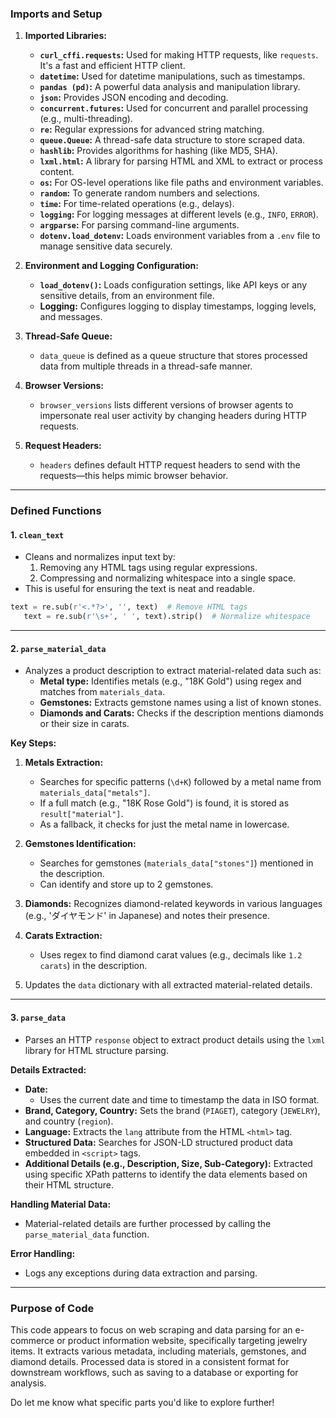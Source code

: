 ### **Imports and Setup**
1. **Imported Libraries:**
   - **`curl_cffi.requests`:** Used for making HTTP requests, like `requests`. It's a fast and efficient HTTP client.
   - **`datetime`:** Used for datetime manipulations, such as timestamps.
   - **`pandas (pd)`:** A powerful data analysis and manipulation library.
   - **`json`:** Provides JSON encoding and decoding.
   - **`concurrent.futures`:** Used for concurrent and parallel processing (e.g., multi-threading).
   - **`re`:** Regular expressions for advanced string matching.
   - **`queue.Queue`:** A thread-safe data structure to store scraped data.
   - **`hashlib`:** Provides algorithms for hashing (like MD5, SHA).
   - **`lxml.html`:** A library for parsing HTML and XML to extract or process content.
   - **`os`:** For OS-level operations like file paths and environment variables.
   - **`random`:** To generate random numbers and selections.
   - **`time`:** For time-related operations (e.g., delays).
   - **`logging`:** For logging messages at different levels (e.g., `INFO`, `ERROR`).
   - **`argparse`:** For parsing command-line arguments.
   - **`dotenv.load_dotenv`:** Loads environment variables from a `.env` file to manage sensitive data securely.

2. **Environment and Logging Configuration:**
   - **`load_dotenv()`:** Loads configuration settings, like API keys or any sensitive details, from an environment file.
   - **Logging:** Configures logging to display timestamps, logging levels, and messages.

3. **Thread-Safe Queue:**
   - `data_queue` is defined as a queue structure that stores processed data from multiple threads in a thread-safe manner.

4. **Browser Versions:**
   - `browser_versions` lists different versions of browser agents to impersonate real user activity by changing headers during HTTP requests.

5. **Request Headers:**
   - `headers` defines default HTTP request headers to send with the requests—this helps mimic browser behavior.

---

### **Defined Functions**

#### 1. **`clean_text`**
   - Cleans and normalizes input text by:
     1. Removing any HTML tags using regular expressions.
     2. Compressing and normalizing whitespace into a single space.
   - This is useful for ensuring the text is neat and readable.

```python
text = re.sub(r'<.*?>', '', text)  # Remove HTML tags
   text = re.sub(r'\s+', ' ', text).strip()  # Normalize whitespace
```

---

#### 2. **`parse_material_data`**
   - Analyzes a product description to extract material-related data such as:
     - **Metal type:** Identifies metals (e.g., "18K Gold") using regex and matches from `materials_data`.
     - **Gemstones:** Extracts gemstone names using a list of known stones.
     - **Diamonds and Carats:** Checks if the description mentions diamonds or their size in carats.

   **Key Steps:**
   1. **Metals Extraction:**
      - Searches for specific patterns (`\d+K`) followed by a metal name from `materials_data["metals"]`.
      - If a full match (e.g., "18K Rose Gold") is found, it is stored as `result["material"]`.
      - As a fallback, it checks for just the metal name in lowercase.

   2. **Gemstones Identification:**
      - Searches for gemstones (`materials_data["stones"]`) mentioned in the description.
      - Can identify and store up to 2 gemstones.

   3. **Diamonds:** Recognizes diamond-related keywords in various languages (e.g., 'ダイヤモンド' in Japanese) and notes their presence.

   4. **Carats Extraction:**
      - Uses regex to find diamond carat values (e.g., decimals like `1.2 carats`) in the description.

   5. Updates the `data` dictionary with all extracted material-related details.

---

#### 3. **`parse_data`**
   - Parses an HTTP `response` object to extract product details using the `lxml` library for HTML structure parsing.

   **Details Extracted:**
   - **Date:**
     - Uses the current date and time to timestamp the data in ISO format.
   - **Brand, Category, Country:** Sets the brand (`PIAGET`), category (`JEWELRY`), and country (`region`).
   - **Language:** Extracts the `lang` attribute from the HTML `<html>` tag.
   - **Structured Data:** Searches for JSON-LD structured product data embedded in `<script>` tags.
   - **Additional Details (e.g., Description, Size, Sub-Category):** Extracted using specific XPath patterns to identify the data elements based on their HTML structure.

   **Handling Material Data:**
   - Material-related details are further processed by calling the `parse_material_data` function.

   **Error Handling:**
   - Logs any exceptions during data extraction and parsing.

---

### **Purpose of Code**
This code appears to focus on web scraping and data parsing for an e-commerce or product information website, specifically targeting jewelry items. It extracts various metadata, including materials, gemstones, and diamond details. Processed data is stored in a consistent format for downstream workflows, such as saving to a database or exporting for analysis.

Do let me know what specific parts you'd like to explore further!
